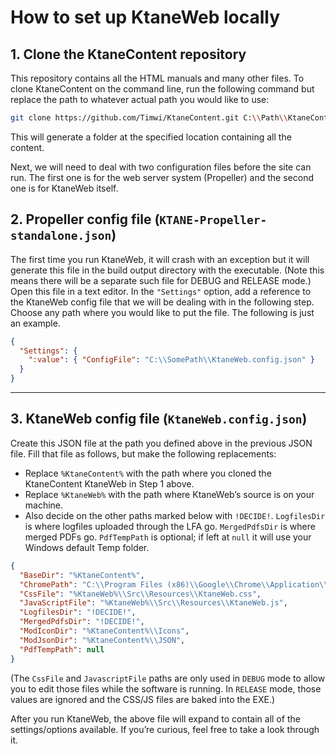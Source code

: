 # How to set up KtaneWeb locally

## 1. Clone the KtaneContent repository

This repository contains all the HTML manuals and many other files. To clone KtaneContent on the command line, run the following command but replace the path to whatever actual path you would like to use:

```bash
git clone https://github.com/Timwi/KtaneContent.git C:\\Path\\KtaneContent
```

This will generate a folder at the specified location containing all the content.

Next, we will need to deal with two configuration files before the site can run. The first one is for the web server system (Propeller) and the second one is for KtaneWeb itself.

## 2. Propeller config file (`KTANE-Propeller-standalone.json`)

The first time you run KtaneWeb, it will crash with an exception but it will generate this file in the build output directory with the executable. (Note this means there will be a separate such file for DEBUG and RELEASE mode.) Open this file in a text editor. In the `"Settings"` option, add a reference to the KtaneWeb config file that we will be dealing with in the following step. Choose any path where you would like to put the file. The following is just an example.

```json
{
  "Settings": {
    ":value": { "ConfigFile": "C:\\SomePath\\KtaneWeb.config.json" }
  }
}
```

---

## 3. KtaneWeb config file (`KtaneWeb.config.json`)

Create this JSON file at the path you defined above in the previous JSON file. Fill that file as follows, but make the following replacements:

* Replace `%KtaneContent%` with the path where you cloned the KtaneContent KtaneWeb in Step 1 above.
* Replace `%KtaneWeb%` with the path where KtaneWeb’s source is on your machine.
* Also decide on the other paths marked below with `!DECIDE!`. `LogfilesDir` is where logfiles uploaded through the LFA go. `MergedPdfsDir` is where merged PDFs go. `PdfTempPath` is optional; if left at `null` it will use your Windows default Temp folder.

```json
{
  "BaseDir": "%KtaneContent%",
  "ChromePath": "C:\\Program Files (x86)\\Google\\Chrome\\Application\\chrome.exe",
  "CssFile": "%KtaneWeb%\\Src\\Resources\\KtaneWeb.css",
  "JavaScriptFile": "%KtaneWeb%\\Src\\Resources\\KtaneWeb.js",
  "LogfilesDir": "!DECIDE!",
  "MergedPdfsDir": "!DECIDE!",
  "ModIconDir": "%KtaneContent%\\Icons",
  "ModJsonDir": "%KtaneContent%\\JSON",
  "PdfTempPath": null
}
```

(The `CssFile` and `JavascriptFile` paths are only used in `DEBUG` mode to allow you to edit those files while the software is running. In `RELEASE` mode, those values are ignored and the CSS/JS files are baked into the EXE.)

After you run KtaneWeb, the above file will expand to contain all of the settings/options available. If you’re curious, feel free to take a look through it.
